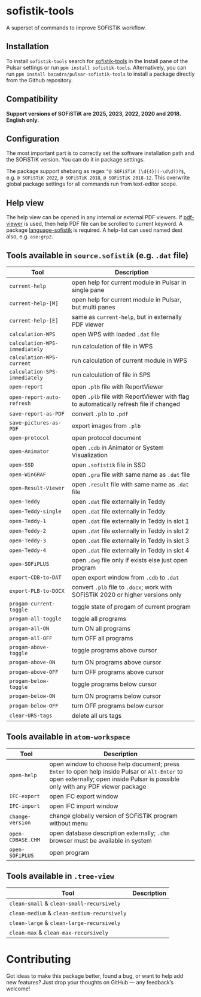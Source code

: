 # sofistik-tools

A superset of commands to improve SOFiSTiK workflow.

## Installation

To install `sofistik-tools` search for [sofistik-tools](https://web.pulsar-edit.dev/packages/sofistik-tools) in the Install pane of the Pulsar settings or run `ppm install sofistik-tools`. Alternatively, you can run `ppm install bacadra/pulsar-sofistik-tools` to install a package directly from the Github repository.

## Compatibility

**Support versions of SOFiSTiK are 2025, 2023, 2022, 2020 and 2018. English only.**

## Configuration

The most important part is to correctly set the software installation path and the SOFiSTiK version. You can do it in package settings.

The package support shebang as regex `^@ SOFiSTiK (\d{4})(-\d\d?)?$`, e.g. `@ SOFiSTiK 2022`, `@ SOFiSTiK 2018`, `@ SOFiSTiK 2018-12`. This overwrite global package settings for all commands run from text-editor scope.

## Help view

The help view can be opened in any internal or external PDF viewers. If [pdf-viewer](https://github.com/bacadra/pulsar-pdf-viewer) is used, then help PDF file can be scrolled to current keyword. A package [language-sofistik](https://github.com/bacadra/pulsar-language-sofistik) is required. A help-list can used named dest also, e.g. `ase:grp2`.

## Tools available in `source.sofistik` (e.g. `.dat` file)

| Tool | Description |
|-|-|
| `current-help` | open help for current module in Pulsar in single pane |
| `current-help-[M]` | open help for current module in Pulsar, but multi panes |
| `current-help-[E]` | same as `current-help`, but in externally PDF viewer |
| `calculation-WPS` | open WPS with loaded `.dat` file |
| `calculation-WPS-immediately` | run calculation of file in WPS |
| `calculation-WPS-current` | run calculation of current module in WPS |
| `calculation-SPS-immediately` | run calculation of file in SPS |
| `open-report` | open `.plb` file with ReportViewer |
| `open-report-auto-refresh` | open `.plb` file with ReportViewer with flag to automatically refresh file if changed |
| `save-report-as-PDF` | convert `.plb` to `.pdf` |
| `save-pictures-as-PDF` | export images from `.plb` |
| `open-protocol` | open protocol document |
| `open-Animator` | open `.cdb` in Animator or System Visualization |
| `open-SSD` | open `.sofistik` file in SSD |
| `open-WinGRAF` | open `.gra` file with same name as `.dat` file |
| `open-Result-Viewer` | open `.result` file with same name as `.dat` file |
| `open-Teddy` | open `.dat` file externally in Teddy |
| `open-Teddy-single` | open `.dat` file externally in Teddy |
| `open-Teddy-1` | open `.dat` file externally in Teddy in slot 1 |
| `open-Teddy-2` | open `.dat` file externally in Teddy in slot 2 |
| `open-Teddy-3` | open `.dat` file externally in Teddy in slot 3 |
| `open-Teddy-4` | open `.dat` file externally in Teddy in slot 4 |
| `open-SOFiPLUS` | open `.dwg` file only if exists else just open program |
| `export-CDB-to-DAT` | open export window from `.cdb` to `.dat` |
| `export-PLB-to-DOCX` | convert `.plb` file to `.docx`; work with SOFiSTiK 2020 or higher versions only |
| `progam-current-toggle` | toggle state of progam of current program |
| `progam-all-toggle` | toggle all programs |
| `progam-all-ON` | turn ON all programs |
| `progam-all-OFF` | turn OFF all programs |
| `progam-above-toggle` | toggle programs above cursor |
| `progam-above-ON` | turn ON programs above cursor |
| `progam-above-OFF` | turn OFF programs above cursor |
| `progam-below-toggle` | toggle programs below cursor |
| `progam-below-ON` | turn ON programs below cursor |
| `progam-below-OFF` | turn OFF programs below cursor |
| `clear-URS-tags` | delete all urs tags |

## Tools available in `atom-workspace`

| Tool | Description |
|-|-|
| `open-help` | open window to choose help document; press `Enter` to open help inside Pulsar or `Alt-Enter` to open externally; open inside Pulsar is possible only with any PDF viewer package |
| `IFC-export` | open IFC export window |
| `IFC-import` | open IFC import window |
| `change-version` | change globally version of SOFiSTiK program without menu |
| `open-CDBASE.CHM` | open database description externally; `.chm` browser must be available in system |
| `open-SOFiPLUS` | open program |

## Tools available in `.tree-view`

| Tool | Description |
|-|-|
| `clean-small` & `clean-small-recursively` | |
| `clean-medium` & `clean-medium-recursively` | |
| `clean-large` & `clean-large-recursively` | |
| `clean-max` & `clean-max-recursively` | |

# Contributing

Got ideas to make this package better, found a bug, or want to help add new features? Just drop your thoughts on GitHub — any feedback’s welcome!
